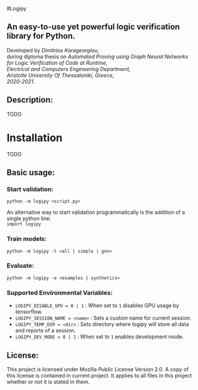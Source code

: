 #Logipy
## An easy-to-use yet powerful logic verification library for Python.

Developed by *Dimitrios Karageorgiou*,\
during diploma thesis on *Automated Proving using Graph Neural Networks for Logic Verification of Code at Runtime*,\
*Electrical and Computers Engineering Department,*\
*Aristotle University Of Thessaloniki, Greece,*\
*2020-2021.*

## Description:
TODO

# Installation
TODO

## Basic usage:
### Start validation:
`python -m logipy <script.py>`

An alternative way to start validation programmatically is the addition of a single python line:\
`import logipy`

### Train models:
`python -m logipy -t <all | simple | gnn>`

### Evaluate:
`python -m logipy -e <examples | synthetics>`

### Supported Environmental Variables:
- `LOGIPY_DISABLE_GPU = 0 | 1` : When set to `1` disables GPU usage by tensorflow.
- `LOGIPY_SESSION_NAME = <name>` : Sets a custom name for current session.
- `LOGIPY_TEMP_DIR = <dir>` : Sets directory where logipy will store all data and reports of a session.
- `LOGIPY_DEV_MODE = 0 | 1` : When set to `1` enables development mode.

## License:

This project is licensed under Mozilla Public License Version 2.0. A copy of this license is contained in current project. It applies to all files in this project whether or not it is stated in them.

